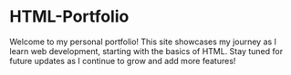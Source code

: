 # HTML-Portfolio
Welcome to my personal portfolio! This site showcases my journey as I learn web development, starting with the basics of HTML. Stay tuned for future updates as I continue to grow and add more features!
